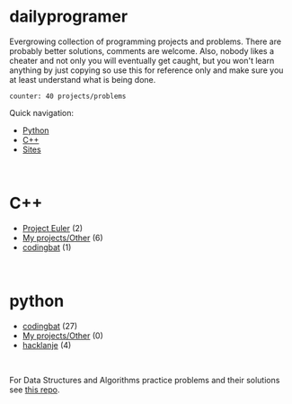 # dailyprogramer

Evergrowing collection of programming projects and problems. There are probably better solutions, comments are welcome. Also, nobody likes a cheater and not only you will eventually get caught, but you won't learn anything by just copying so use this for reference only and make sure you at least understand what is being done.

``` counter: 40 projects/problems ```

Quick navigation:
- [Python](#python)
- [C++](#c++)
- [Sites](#sites)
<!-- [Lua](#lua)
- [Clojure](#Clojure)
- [Java](#Java)
- [C#](#C)
- [haskel](#Haskel)
- [php](#PHP)
- [javascript](#Javascript) 
sort me: by '# lang' -> ' - proj name -> technology'
-->

<br>

# C++
- [Project Euler](https://github.com/frainfreeze/DailyProgrammer/tree/master/cpp/ProjectEuler#desc) (2)
- [My projects/Other](https://github.com/frainfreeze/DailyProgrammer/tree/master/cpp/other#desc) (6)
- [codingbat](https://github.com/frainfreeze/DailyProgrammer/tree/master/cpp/codingbat#desc) (1)

<br>

# python
- [codingbat](https://github.com/frainfreeze/DailyProgrammer/tree/master/python/codingbat#desc) (27)
- [My projects/Other](https://github.com/frainfreeze/DailyProgrammer/tree/master/python/other#desc) (0)
- [hacklanje](https://github.com/frainfreeze/DailyProgrammer/tree/master/python/hacklanje) (4)

<!-- # Lua
# Clojure
# Java
# C#
# haskel
# php
# javascript -->

<br>


For Data Structures and Algorithms practice problems and their solutions see [this repo](https://github.com/frainfreeze/DSA-pps).
